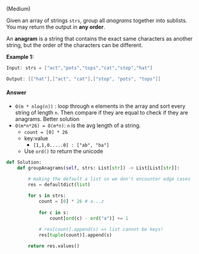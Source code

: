 (Medium)

Given an array of strings `strs`, group all _anagrams_ together into sublists. You may return the output in **any order**.

An **anagram** is a string that contains the exact same characters as another string, but the order of the characters can be different.

**Example 1:**

```java
Input: strs = ["act","pots","tops","cat","stop","hat"]

Output: [["hat"],["act", "cat"],["stop", "pots", "tops"]]
```

#### Answer
- `O(m * nlog(n))` : loop through `m` elements in the array and sort every string of length `n`. Then compare if they are equal to check if they are anagrams.
Better solution
- `O(m*n*26) = O(m*n)`: `n` is the avg length of a string.
	- `count = [0] * 26`
	- key:value
		- `[1,1,0.....0] : ["ab", "ba"]`
	- Use `ord()` to return the unicode

```python
def Solution:
	def groupAnagrams(self, strs: List[str]) -> List[List[str]]:

		# making the default a list so we don't encounter edge cases
		res = defaultdict(list) 
		
		for s in strs:
			count = [0] * 26 # a...z
			
			for c in s:
				count[ord(c) - ord("a")] += 1

			# res[count].append(s) => list cannot be keys!
			res[tuple(count)].append(s)
		
		return res.values()
```